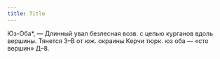 ```yaml
---
title: Title
---
```


Юз-Оба*, — Длинный увал безлесная возв. с цепью курганов вдоль вершины. Тянется
З–В от юж. окраины Керчи тюрк. юз оба — «сто вершин» Д–8.
